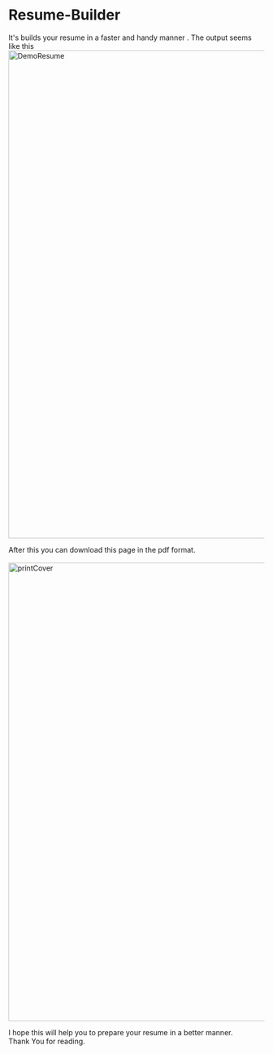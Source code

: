 # Resume-Builder
It's builds your resume in a faster and handy manner . 
The output seems like this 
<img width="959" alt="DemoResume" src="https://user-images.githubusercontent.com/78683499/168285635-3035cc8f-c9c3-41bb-9569-fec7737bbd7e.png">


After this you can download this page in the pdf format. <br/> <br/>
<img width="901" alt="printCover" src="https://user-images.githubusercontent.com/78683499/170829230-e936de9d-e40b-4fe7-8c8e-0fd1729cb793.png">
<br/>

I hope this will help you to prepare your resume in a better manner.<br/>
Thank You for reading.
   
